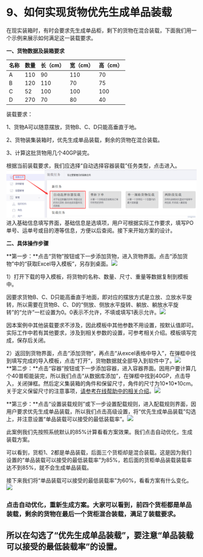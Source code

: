 # 9、如何实现货物优先生成单品装载

在现实装箱时，有时会要求先生成单品柜，剩下的货物在混合装载，下面我们用一个示例来展示如何满足这一装载要求。

**一、货物数据及装箱要求**

| 名称 | 数量 | 长（cm） | 宽（cm） | 高（cm） |
| :--- | :--- | :--- | :--- | :--- |
| A | 110 | 90 | 110 | 70 |
| B | 120 | 110 | 70 | 75 |
| C | 52 | 100 | 100 | 100 |
| D | 270 | 70 | 80 | 40 |

装载要求：

1、货物A可以随意摆放，货物B、C、D只能高垂直于地。

2、货物装集装箱时，优先生成单品装载，剩余的货物在混合装载。

3、计算这批货物用几个40GP装完。

根据当前装载要求，我们应选择“自动选择容器装载”任务类型，点击进入。![](../.gitbook/assets/5465.png)进入基础信息填写界面，基础信息是选填项，用户可根据实际工作要求，填写PO单号、运单号或目的港等信息，方便以后查阅。接下来开始方案的设计。

  **二、具体操作步骤**

**第一步：**点击“货物”按钮或下一步添加货物，进入货物界面。点击“添加货物”中的“获取Excel导入模板”，另存到桌面。![](https://github.com/loadmaster-inc/doc/tree/a57bfc4f602098b83a14d9899ca37e88e18e4334/.gitbook/assets/微信截图_20190530093158.png)

1）打开下载的导入模板，将货物的名称、数量、尺寸、重量等数据复制到模板中。

因要求货物B、C、D只能高垂直于地面，即对应的摆放方式是立放、立放水平旋转，所以需要在货物B、C、D的“侧放、侧放水平旋转、躺放、躺放水平旋转”的“允许”一栏设置为0。0表示不允许，不填或填写1表示允许。![](https://github.com/loadmaster-inc/doc/tree/a57bfc4f602098b83a14d9899ca37e88e18e4334/.gitbook/assets/QQ截图20180906095612.png)

因本案例中其他装载要求不涉及，因此模板中其他参数不用设置，按默认值即可。实际工作中若有其他要求，涉及到相关参数的设置，可参考相关介绍。模板填写完成，保存后关闭。

2）返回到货物界面，点击“添加货物”，再点击“从excel表格中导入”，在弹框中找到填写完成的导入模板，点击“打开”，货物数据就全部导入到软件中了。![](https://github.com/loadmaster-inc/doc/tree/a57bfc4f602098b83a14d9899ca37e88e18e4334/.gitbook/assets/QQ截图20180906100119.png)  
**第二步：**点击“容器”按钮或下一步添加容器，进入容器界面。因用户要计算几个40普柜能装完，所以我们点击“从数据库添加”，在弹框中找到40GP，点击导入，关闭弹框。然后定义集装箱的角件和保留尺寸，角件的尺寸为10\*10\*10cm。关于定义保留尺寸的注意事项，[请参考在线帮助中的相关介绍](https://doc.zhuangxiang.com/auditing-plan/zhang-xiang-huo-bai-fang-jian-xi.html)。![](https://github.com/loadmaster-inc/doc/tree/a57bfc4f602098b83a14d9899ca37e88e18e4334/.gitbook/assets/QQ截图20180906100437.png)

**第三步：**点击“设置装载规则”或下一步设置配载规则，进入配载规则界面，因用户要求优先生成单品装载，所以我们点击高级设置，将“优先生成单品装载”勾选上，并注意设置“单品装载可以接受的最低装载率”。![](https://github.com/loadmaster-inc/doc/tree/a57bfc4f602098b83a14d9899ca37e88e18e4334/.gitbook/assets/QQ截图20180906101320.png)

此案例我们先按照系统默认的85%计算看看方案效果。我们点击自动优化，生成装载方案。

可以看到，货柜1、2都是单品装载，后面三个货柜却是混合装载。这是因为我们设置的“单品装载可以接受的最低装载率”为85%，若后面的货柜单品装载装载率达不到85%，就不会生成单品装载。

接下来我们将“单品装载可以接受的最低装载率”为60%，看看方案有什么变化。![](https://github.com/loadmaster-inc/doc/tree/a57bfc4f602098b83a14d9899ca37e88e18e4334/.gitbook/assets/QQ截图20180906101530.png)

### 点击自动优化，重新生成方案。大家可以看到，前四个货柜都是单品装载，剩余的货物在最后一个货柜混合装载，满足了装载要求。

## **所以在勾选了“优先生成单品装载”，要注意“单品装载可以接受的最低装载率”的设置。**

